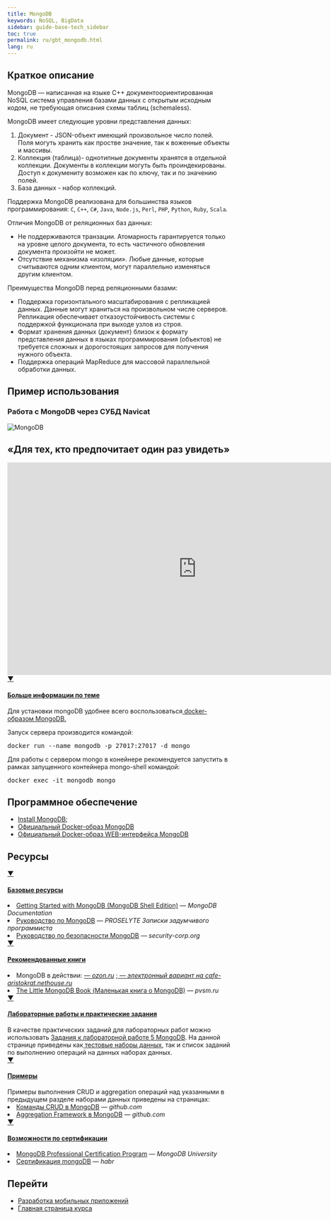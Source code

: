 ```yaml
---
title: MongoDB
keywords: NoSQL, BigData
sidebar: guide-base-tech_sidebar
toc: true
permalink: ru/gbt_mongodb.html
lang: ru
---
```



## Краткое описание

MongoDB — написанная на языке C++ документоориентированная NoSQL система управления базами данных с открытым исходным кодом, не требующая описания схемы таблиц (schemaless).

MongoDB имеет следующие уровни представления данных:
1. Документ - JSON-объект имеющий произвольное число полей. Поля могуть хранить как простве значение, так к воженные объекты и массивы.
2. Коллекция (таблица)- однотипные документы хранятся в отдельной коллекции. Документы в коллекции могуть быть проиндекированы. Доступ к докумениту возможен как по ключу, так и по значению полей.
3. База данных - набор коллекций.

Поддержка MongoDB реализована для большинства языков программирования: ```C```, ```C++```, ```C#```, ```Java```, ```Node.js```, ```Perl```, ```PHP```, ```Python```, ```Ruby```, ```Scala```.

Отличия MongoDB от реляционных баз данных:
- Не  поддерживаются транзации. Атомарность гарантируется только на уровне целого документа, то есть частичного обновления документа произойти не может.
 - Отсутствие механизма «изоляции». Любые данные, которые считываются одним клиентом, могут параллельно изменяться другим клиентом.
 
 Преимущества MongoDB перед реляционными базами:
 - Поддержка горизонтального масштабирования с репликацией данных. Данные могут храниться на произвольном числе серверов. Репликация обеспечивает отказоустойчивость системы с поддержкой функционала при выходе узлов из строя.
 - Формат хранения данных (документ) близок к формату представления данных в языках программирования (объектов) не требуется сложных и дорогостоящих запросов для получения нужного объекта.
- Поддержка операций MapReduce для массовой параллельной обработки данных.

## Пример использования

### Работа с MongoDB через СУБД Navicat

![MongoDB](/images/pages/guides/base-technologies/storage/MongoDB.png)

## «Для тех, кто предпочитает один раз увидеть»

<div class="thumb-wrap">
    <iframe width="854" height="480" src="https://www.youtube.com/embed/tgckAOyjXPI" frameborder="0" allowfullscreen></iframe>
</div>

<div class="panel-group">
    <div class="panel panel-default">
        <div class="panel-heading">
            <a class="pull-right spoiler-push" data-toggle="collapse" href="#collapse1">&#9660;</a>
            <h4 class="panel-title">
                <a data-toggle="collapse" href="#collapse1">
                Больше информации по теме</a>
            </h4>
        </div>
        <div id="collapse1" class="panel-collapse collapse">
            <div class="panel-body">
                <div>
                    <p>Для установки mongoDB удобнее всего воспользоваться<a href="https://hub.docker.com/_/mongo/"> docker-образом MongoDB.</a></p>
                    <p>Запуск сервера производится командой:</p>
                    <p><pre>docker run --name mongodb -p 27017:27017 -d mongo</pre></p>
                    <p>Для работы с сервером mongo в конейнере рекомендуется запустить в рамках запущенного контейнера mongo-shell командой:</p>
                    <p><pre>docker exec -it mongodb mongo</pre></p>
                </div>   
            </div>
        </div>
    </div>
</div>

## Программное обеспечение

* [Install MongoDB](https://docs.mongodb.com/manual/installation/);
* [Официальный Docker-образ MongoDB](https://hub.docker.com/_/mongo/)
* [Официальный Docker-образ WEB-интерфейса MongoDB](https://hub.docker.com/_/mongo-express/)

## Ресурсы

<div class="panel-group">
    <div class="panel panel-default">
        <div class="panel-heading">
            <a class="pull-right spoiler-push" data-toggle="collapse" href="#collapse2">&#9660;</a>
            <h4 class="panel-title">
                <a data-toggle="collapse" href="#collapse2">
                Базовые ресурсы</a>
            </h4>
        </div>
        <div id="collapse2" class="panel-collapse collapse">
            <div class="panel-body">
                <div>
                    <li><a href="https://docs.mongodb.com/getting-started/shell/">Getting Started with MongoDB (MongoDB Shell Edition)</a><i> — MongoDB Documentation</i></li>
                    <li><a href="http://proselyte.net/tutorials/mongodb/">Руководство по MongoDB</a><i> — PROSELYTE Записки задумчивого программиста</i></li>
                    <li><a href="http://security-corp.org/administration/sys_admin/39539-rukovodstvo-po-bezopasnosti-mongodb.html">Руководство по безопасности MongoDB</a><i> — security-corp.org</i></li>
                </div>   
            </div>
        </div>
    </div>
</div>

<div class="panel-group">
    <div class="panel panel-default">
        <div class="panel-heading">
            <a class="pull-right spoiler-push" data-toggle="collapse" href="#collapse3">&#9660;</a>
            <h4 class="panel-title">
                <a data-toggle="collapse" href="#collapse3">
                Рекомендованные книги</a>
            </h4>
        </div>
        <div id="collapse3" class="panel-collapse collapse">
            <div class="panel-body">
                <div>
                    <li>MongoDB в действии: <a href="https://www.ozon.ru/context/detail/id/8688130/"><i> — ozon.ru</i></a> ;<a href="https://cafe-aristokrat.nethouse.ru/static/doc/0000/0000/0165/165988.c2f3acpbax.pdf"><i> — электронный вариант на cafe-aristokrat.nethouse.ru</i></a></li>
                    <li><a href="http://www.pvsm.ru/download/mongodb-ru.pdf">The Little MongoDB Book (Маленькая книга о MongoDB)</a><i> — pvsm.ru</i></li>
                </div>   
            </div>
        </div>
    </div>
</div>

<div class="panel-group">
    <div class="panel panel-default">
        <div class="panel-heading">
            <a class="pull-right spoiler-push" data-toggle="collapse" href="#collapse4">&#9660;</a>
            <h4 class="panel-title">
                <a data-toggle="collapse" href="#collapse4">
                Лабораторные работы и практические задания</a>
            </h4>
        </div>
        <div id="collapse4" class="panel-collapse collapse">
            <div class="panel-body">
                <div>
                    В качестве практических заданий  для лабораторных работ можно использовать <a href="https://github.com/mesdt/course/wiki/Tasks-Mongo"> Задания к лабораторной работе 5 MongoDB</a>. На данной странице приведены как<a href="https://yadi.sk/d/3l92O1G6fJst5"> тестовые наборы данных</a>, так и список заданий по выполнению операций на данных наборах данных.
                </div>   
            </div>
        </div>
    </div>
</div>

<div class="panel-group">
    <div class="panel panel-default">
        <div class="panel-heading">
            <a class="pull-right spoiler-push" data-toggle="collapse" href="#collapse5">&#9660;</a>
            <h4 class="panel-title">
                <a data-toggle="collapse" href="#collapse5">
                Примеры</a>
            </h4>
        </div>
        <div id="collapse5" class="panel-collapse collapse">
            <div class="panel-body">
                <div>
                    Примеры выполнения CRUD и aggregation операций над указанными в предыдущем разделе наборами данных приведены на страницах:
                    <li><a href="https://github.com/mesdt/course/wiki/Cheat-list-Mongo">Команды CRUD в MongoDB</a><i> — github.сom</i></li>
                    <li><a href="https://github.com/mesdt/course/wiki/Cheat-list-Mongo-Aggregation-Framework">Aggregation Framework в MongoDB</a><i> — github.сom</i></li>
                </div>   
            </div>
        </div>
    </div>
</div>

<div class="panel-group">
    <div class="panel panel-default">
        <div class="panel-heading">
            <a class="pull-right spoiler-push" data-toggle="collapse" href="#collapse6">&#9660;</a>
            <h4 class="panel-title">
                <a data-toggle="collapse" href="#collapse6">
                Возможности по сертификации</a>
            </h4>
        </div>
        <div id="collapse6" class="panel-collapse collapse">
            <div class="panel-body">
                <div>
                    <li><a href="https://university.mongodb.com/certification">MongoDB Professional Certification Program</a><i> — MongoDB University</i></li>
                    <li><a href="https://habrahabr.ru/post/273011/">Сертификация mongoDB</a><i> — habr</i></li>
                </div>   
            </div>
        </div>
    </div>
</div>

## Перейти

* [Разработка мобильных приложений](gbt_mobile.html)
* [Главная страница курса](gbt_landing-page.html)
